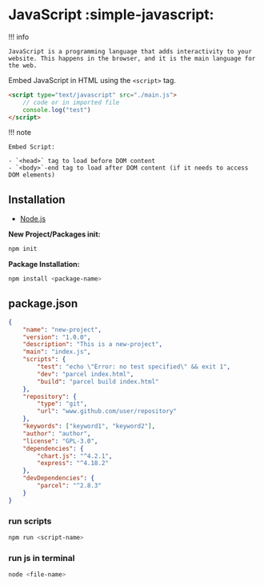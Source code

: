 # JavaScript :simple-javascript:

!!! info

    JavaScript is a programming language that adds interactivity to your website. This happens in the browser, and it is the main language for the web.

Embed JavaScript in HTML using the `<script>` tag.

```html
<script type="text/javascript" src="./main.js">
    // code or in imported file
    console.log("test")
</script>
```

!!! note

    Embed Script:

    - `<head>` tag to load before DOM content
    - `<body>`-end tag to load after DOM content (if it needs to access DOM elements)

## Installation

-   [Node.js](https://nodejs.org/en/)

**New Project/Packages init:**

```bash
npm init
```

**Package Installation:**

```bash
npm install <package-name>
```

## package.json

```json
{
    "name": "new-project",
    "version": "1.0.0",
    "description": "This is a new-project",
    "main": "index.js",
    "scripts": {
        "test": "echo \"Error: no test specified\" && exit 1",
        "dev": "parcel index.html",
        "build": "parcel build index.html"
    },
    "repository": {
        "type": "git",
        "url": "www.github.com/user/repository"
    },
    "keywords": ["keyword1", "keyword2"],
    "author": "author",
    "license": "GPL-3.0",
    "dependencies": {
        "chart.js": "^4.2.1",
        "express": "^4.18.2"
    },
    "devDependencies": {
        "parcel": "^2.8.3"
    }
}
```

### run scripts

```bash
npm run <script-name>
```

### run js in terminal

```bash
node <file-name>
```
